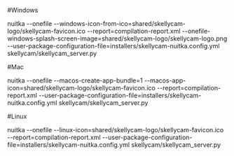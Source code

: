 #Windows

nuitka --onefile --windows-icon-from-ico=shared/skellycam-logo/skellycam-favicon.ico --report=compilation-report.xml --onefile-windows-splash-screen-image=shared/skellycam-logo/skellycam-logo.png  --user-package-configuration-file=installers/skellycam-nuitka.config.yml skellycam/skellycam_server.py

#Mac

nuitka --onefile   --macos-create-app-bundle=1 --macos-app-icon=shared/skellycam-logo/skellycam-favicon.ico --report=compilation-report.xml  --user-package-configuration-file=installers/skellycam-nuitka.config.yml skellycam/skellycam_server.py

#Linux

nuitka --onefile  --linux-icon=shared/skellycam-logo/skellycam-favicon.ico --report=compilation-report.xml  --user-package-configuration-file=installers/skellycam-nuitka.config.yml skellycam/skellycam_server.py
